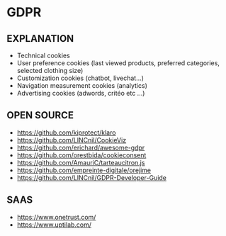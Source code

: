 # GDPR

## EXPLANATION

- Technical cookies
- User preference cookies (last viewed products, preferred categories, selected clothing size)
- Customization cookies (chatbot, livechat...)
- Navigation measurement cookies (analytics)
- Advertising cookies (adwords, critéo etc ...)

## OPEN SOURCE

- https://github.com/kiprotect/klaro
- https://github.com/LINCnil/CookieViz
- https://github.com/erichard/awesome-gdpr
- https://github.com/orestbida/cookieconsent
- https://github.com/AmauriC/tarteaucitron.js
- https://github.com/empreinte-digitale/orejime
- https://github.com/LINCnil/GDPR-Developer-Guide

## SAAS

- https://www.onetrust.com/
- https://www.uptilab.com/
